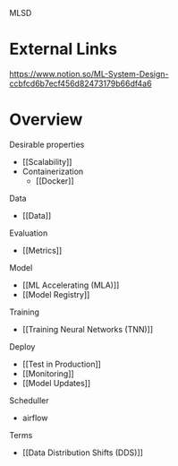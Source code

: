 
MLSD

# External Links

https://www.notion.so/ML-System-Design-ccbfcd6b7ecf456d82473179b66df4a6

# Overview

Desirable properties
- [[Scalability]]
- Containerization
	- [[Docker]]

Data
- [[Data]]

Evaluation
- [[Metrics]]

Model
- [[ML Accelerating (MLA)]]
- [[Model Registry]]

Training
- [[Training Neural Networks (TNN)]]

Deploy
- [[Test in Production]]
- [[Monitoring]]
- [[Model Updates]]

Scheduller
- airflow

Terms
- [[Data Distribution Shifts (DDS)]]